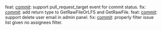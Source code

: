 feat: [commit](https://codeberg.org/forgejo/forgejo/commit/8d23433dab08fcbb8043e5d239171fba59c53108): support pull_request_target event for commit status.
fix: [commit](https://codeberg.org/forgejo/forgejo/commit/ee11a263f8c9de33d42fc117443f4054a311c875): add return type to GetRawFileOrLFS and GetRawFile.
feat: [commit](https://codeberg.org/forgejo/forgejo/commit/cb9071bbf433715f0e16e39cb60126b65f8236a0): support delete user email in admin panel.
fix: [commit](https://codeberg.org/forgejo/forgejo/commit/f61873c7e42b613405d367421ad19db80f831053): properly filter issue list given no assignees filter.
